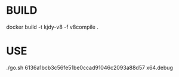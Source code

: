 # BUILD
docker build -t kjdy-v8 -f v8compile .

# USE
./go.sh 6136a1bcb3c56fe51be0ccad91046c2093a88d57 x64.debug
